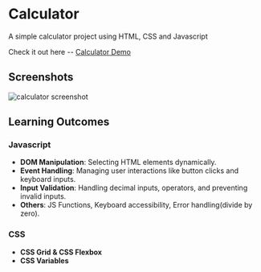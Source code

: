 # Calculator

A simple calculator project using HTML, CSS and Javascript

Check it out here -- [Calculator Demo](https://srijatalamarla.github.io/Calculator/)

## Screenshots
![calculator screenshot](https://github.com/user-attachments/assets/7e914ae5-10ed-4895-8a0e-856e36633272)

## Learning Outcomes
### Javascript
- **DOM Manipulation**: Selecting HTML elements dynamically.
- **Event Handling**: Managing user interactions like button clicks and keyboard inputs.
- **Input Validation**: Handling decimal inputs, operators, and preventing invalid inputs.
- **Others**: JS Functions, Keyboard accessibility, Error handling(divide by zero).

### CSS
- **CSS Grid & CSS Flexbox**
- **CSS Variables**
